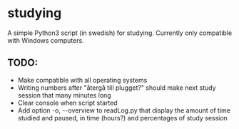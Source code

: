# studying

A simple Python3 script (in swedish) for studying.
Currently only compatible with Windows computers.

## TODO:

- Make compatible with all operating systems
- Writing numbers after "återgå till plugget?" should make next study session that many minutes long
- Clear console when script started
- Add option -o, --overview to readLog.py that display the amount of time studied and paused, in time (hours?) and percentages of study session
